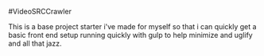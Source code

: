 #VideoSRCCrawler

This is a base project starter i've made for myself so that i can quickly get a basic front end setup running quickly with gulp to help minimize and uglify and all that jazz.
